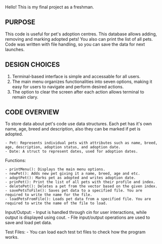 Hello! This is my final project as a freshman.

## PURPOSE

This code is useful for pet's adoption centres. This database allows adding, removing and marking adopted pets! You also can print the list of all pets. Code was written with file handling, so you can save the data for next launches. 

## DESIGN CHOICES

1. Terminal-based interface is simple and accessable for all users.
2. The main menu organizes functionalities into seven options, making it easy for users to navigate and perform desired actions.
3. The option to clear the screen after each action allows terminal to remain clary.

## CODE OVERVIEW

To store data about pet's code use data structures. Each pet has it's own name, age, breed and description, also they can be marked if pet is adopted.

    - Pet: Represents individual pets with attributes such as name, breed, age, description, adoption status, and adoption date.
    - Date: A struct to represent dates, used for adoption dates.
    
Functions:

    - printMenu(): Displays the main menu options.
    - newPet(): Adds new pet giving it a name, breed, age and etc.
    - adoptPet(): Marks pet as adopted and writes adoption date.
    - prinPet(): Print the list of all pets with their profile and index.
    - deletePet(): Deletes a pet from the vector based on the given index.
    - savePetsToFile(): Saves pet data to a specified file. You are required to write the name for the file.
    - loadPetsFromFile(): Loads pet data from a specified file. You are required to write the name of the file to load.

Input/Output:
    - Input is handled through cin for user interactions, while output is displayed using cout.
    - File input/output operations are used to save and load pet data.

Test Files:
    - You can load each test txt files to check how the program works.
